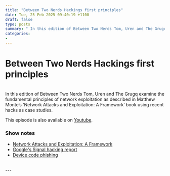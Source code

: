 ```yaml
---
title: "Between Two Nerds Hackings first principles"
date: Tue, 25 Feb 2025 09:40:19 +1100
draft: false
type: posts
summary: " In this edition of Between Two Nerds Tom, Uren and The Grugq examine the fundamental principles of network exploitation as described in"
categories: 
- 
---
```

# Between Two Nerds Hackings first principles


<br/>
In this edition of Between Two Nerds Tom, Uren and The Grugq examine the fundamental principles of network exploitation as described in Matthew Monte’s ‘Network Attacks and Exploitation: A Framework’ book using recent hacks as case studies.

This episode is also available on [Youtube](https://youtu.be/XEXgO8LzdP8).

### Show notes

-   [Network Attacks and Exploitation: A Framework](https://www.wiley.com/en-us/Network+Attacks+and+Exploitation%3A+A+Framework-p-9781118987124)
-   [Google's Signal hacking report](https://cloud.google.com/blog/topics/threat-intelligence/russia-targeting-signal-messenger)
-   [Device code phishing](https://arstechnica.com/information-technology/2025/02/russian-spies-use-device-code-phishing-to-hijack-microsoft-accounts/)

<br/>
---
